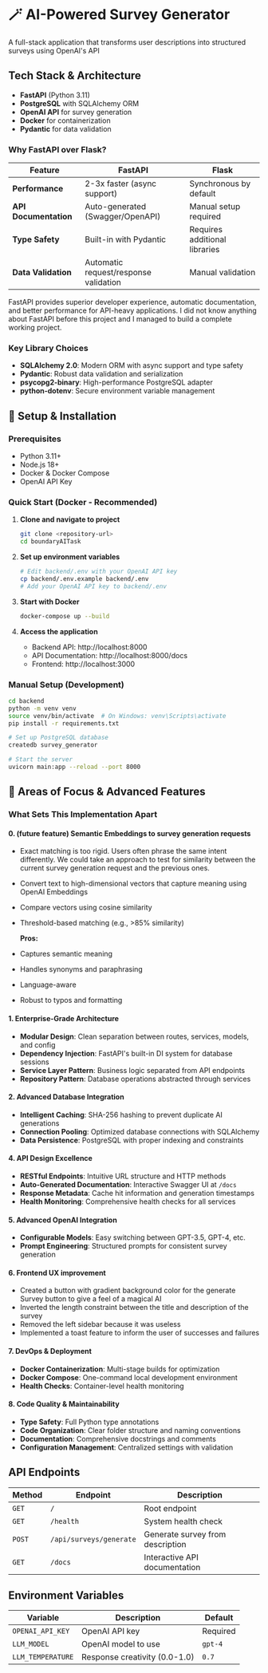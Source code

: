 # 🪄 AI-Powered Survey Generator

A full-stack application that transforms user descriptions into structured surveys using OpenAI's API

## Tech Stack & Architecture

- **FastAPI** (Python 3.11)
- **PostgreSQL** with SQLAlchemy ORM
- **OpenAI API** for survey generation
- **Docker** for containerization
- **Pydantic** for data validation

### Why FastAPI over Flask?

| Feature               | FastAPI                               | Flask                         |
| --------------------- | ------------------------------------- | ----------------------------- |
| **Performance**       | 2-3x faster (async support)           | Synchronous by default        |
| **API Documentation** | Auto-generated (Swagger/OpenAPI)      | Manual setup required         |
| **Type Safety**       | Built-in with Pydantic                | Requires additional libraries |
| **Data Validation**   | Automatic request/response validation | Manual validation             |

FastAPI provides superior developer experience, automatic documentation, and better performance for API-heavy applications. I did not know anything about FastAPI before this project and I managed to build a complete working project.

### Key Library Choices

- **SQLAlchemy 2.0**: Modern ORM with async support and type safety
- **Pydantic**: Robust data validation and serialization
- **psycopg2-binary**: High-performance PostgreSQL adapter
- **python-dotenv**: Secure environment variable management

## 🚀 Setup & Installation

### Prerequisites

- Python 3.11+
- Node.js 18+
- Docker & Docker Compose
- OpenAI API Key

### Quick Start (Docker - Recommended)

1. **Clone and navigate to project**

   ```bash
   git clone <repository-url>
   cd boundaryAITask
   ```

2. **Set up environment variables**

   ```bash
   # Edit backend/.env with your OpenAI API key
   cp backend/.env.example backend/.env
   # Add your OpenAI API key to backend/.env
   ```

3. **Start with Docker**

   ```bash
   docker-compose up --build
   ```

4. **Access the application**
   - Backend API: http://localhost:8000
   - API Documentation: http://localhost:8000/docs
   - Frontend: http://localhost:3000

### Manual Setup (Development)

```bash
cd backend
python -m venv venv
source venv/bin/activate  # On Windows: venv\Scripts\activate
pip install -r requirements.txt

# Set up PostgreSQL database
createdb survey_generator

# Start the server
uvicorn main:app --reload --port 8000
```

## 🎯 Areas of Focus & Advanced Features

### What Sets This Implementation Apart

#### 0. (future feature) **Semantic Embeddings to survey generation requests**

- Exact matching is too rigid. Users often phrase the same intent differently. We could take an approach to test for similarity between the current survey generation request and the previous ones.
- Convert text to high-dimensional vectors that capture meaning using OpenAI Embeddings
- Compare vectors using cosine similarity
- Threshold-based matching (e.g., >85% similarity)

  **Pros:**

- Captures semantic meaning
- Handles synonyms and paraphrasing
- Language-aware
- Robust to typos and formatting

#### 1. **Enterprise-Grade Architecture**

- **Modular Design**: Clean separation between routes, services, models, and config
- **Dependency Injection**: FastAPI's built-in DI system for database sessions
- **Service Layer Pattern**: Business logic separated from API endpoints
- **Repository Pattern**: Database operations abstracted through services

#### 2. **Advanced Database Integration**

- **Intelligent Caching**: SHA-256 hashing to prevent duplicate AI generations
- **Connection Pooling**: Optimized database connections with SQLAlchemy
- **Data Persistence**: PostgreSQL with proper indexing and constraints

#### 4. **API Design Excellence**

- **RESTful Endpoints**: Intuitive URL structure and HTTP methods
- **Auto-Generated Documentation**: Interactive Swagger UI at `/docs`
- **Response Metadata**: Cache hit information and generation timestamps
- **Health Monitoring**: Comprehensive health checks for all services

#### 5. **Advanced OpenAI Integration**

- **Configurable Models**: Easy switching between GPT-3.5, GPT-4, etc.
- **Prompt Engineering**: Structured prompts for consistent survey generation

#### 6. **Frontend UX improvement**

- Created a button with gradient background color for the generate Survey button to give a feel of a magical AI
- Inverted the length constraint between the title and description of the survey
- Removed the left sidebar because it was useless
- Implemented a toast feature to inform the user of successes and failures

#### 7. **DevOps & Deployment**

- **Docker Containerization**: Multi-stage builds for optimization
- **Docker Compose**: One-command local development environment
- **Health Checks**: Container-level health monitoring

#### 8. **Code Quality & Maintainability**

- **Type Safety**: Full Python type annotations
- **Code Organization**: Clear folder structure and naming conventions
- **Documentation**: Comprehensive docstrings and comments
- **Configuration Management**: Centralized settings with validation

## API Endpoints

| Method | Endpoint                | Description                      |
| ------ | ----------------------- | -------------------------------- |
| `GET`  | `/`                     | Root endpoint                    |
| `GET`  | `/health`               | System health check              |
| `POST` | `/api/surveys/generate` | Generate survey from description |
| `GET`  | `/docs`                 | Interactive API documentation    |

## Environment Variables

| Variable          | Description                   | Default  |
| ----------------- | ----------------------------- | -------- |
| `OPENAI_API_KEY`  | OpenAI API key                | Required |
| `LLM_MODEL`       | OpenAI model to use           | `gpt-4`  |
| `LLM_TEMPERATURE` | Response creativity (0.0-1.0) | `0.7`    |
